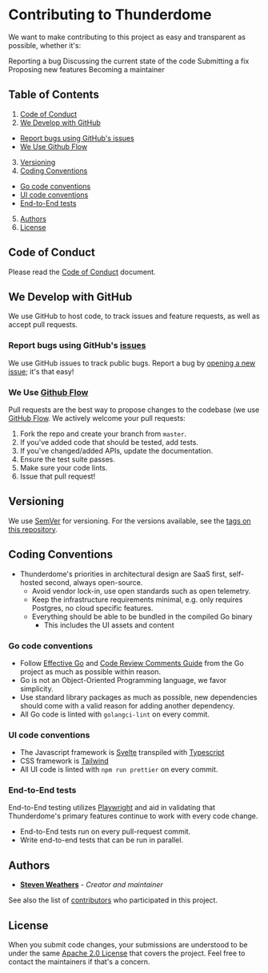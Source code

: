 # Contributing to Thunderdome

We want to make contributing to this project as easy and transparent as possible, whether it's:

Reporting a bug
Discussing the current state of the code
Submitting a fix
Proposing new features
Becoming a maintainer

## Table of Contents

1. [Code of Conduct](#code-of-conduct)
2. [We Develop with GitHub](#we-develop-with-github)
  - [Report bugs using GitHub's issues](#report-bugs-using-githubs-issues)
  - [We Use Github Flow](#we-use-github-flow)
3. [Versioning](#versioning)
4. [Coding Conventions](#coding-conventions)
  - [Go code conventions](#go-code-conventions)
  - [UI code conventions](#ui-code-conventions)
  - [End-to-End tests](#end-to-end-tests)
5. [Authors](#authors)
6. [License](#license)

## Code of Conduct

Please read the [Code of Conduct](CODE_OF_CONDUCT.md) document.

## We Develop with GitHub

We use GitHub to host code, to track issues and feature requests, as well as accept pull requests.

### Report bugs using GitHub's [issues](https://github.com/StevenWeathers/thunderdome-planning-poker/issues)

We use GitHub issues to track public bugs. Report a bug by [opening a new issue](); it's that easy!

### We Use [Github Flow](https://docs.github.com/en/get-started/quickstart/github-flow)

Pull requests are the best way to propose changes to the codebase (we
use [GitHub Flow](https://docs.github.com/en/get-started/quickstart/github-flow). We actively welcome your pull
requests:

1. Fork the repo and create your branch from `master`.
2. If you've added code that should be tested, add tests.
3. If you've changed/added APIs, update the documentation.
4. Ensure the test suite passes.
5. Make sure your code lints.
6. Issue that pull request!

## Versioning

We use [SemVer](http://semver.org/) for versioning. For the versions available, see
the [tags on this repository](https://github.com/StevenWeathers/thunderdome-planning-poker/tags).

## Coding Conventions

- Thunderdome's priorities in architectural design are SaaS first, self-hosted second, always open-source.
    - Avoid vendor lock-in, use open standards such as open telemetry.
    - Keep the infrastructure requirements minimal, e.g. only requires Postgres, no cloud specific features.
    - Everything should be able to be bundled in the compiled Go binary
        - This includes the UI assets and content

### Go code conventions

- Follow [Effective Go](https://go.dev/doc/effective_go)
  and [Code Review Comments Guide](https://go.dev/wiki/CodeReviewComments) from the Go project as much as
  possible within reason.
- Go is not an Object-Oriented Programming language, we favor simplicity.
- Use standard library packages as much as possible, new dependencies should come with a valid reason for adding
  another dependency.
- All Go code is linted with `golangci-lint` on every commit.

### UI code conventions

- The Javascript framework is [Svelte](https://svelte.dev/) transpiled
  with [Typescript](https://www.typescriptlang.org/)
- CSS framework is [Tailwind](https://tailwindcss.com/)
- All UI code is linted with `npm run prettier` on every commit.

### End-to-End tests

End-to-End testing utilizes [Playwright](https://playwright.dev/) and aid in validating that Thunderdome's primary
features continue to work with every code change.

- End-to-End tests run on every pull-request commit.
- Write end-to-end tests that can be run in parallel.

## Authors

* **[Steven Weathers](https://github.com/StevenWeathers)** - *Creator and maintainer*

See also the list of [contributors](https://github.com/StevenWeathers/thunderdome-planning-poker/contributors) who
participated in
this project.

## License

When you submit code changes, your submissions are understood to be under the
same [Apache 2.0 License](http://www.apache.org/licenses/LICENSE-2.0) that covers the project. Feel free to contact the
maintainers if that's a concern.

